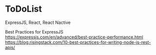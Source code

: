# ToDoList
ExpressJS, React, React Nactive


Best Practices for ExpressJS  
https://expressjs.com/en/advanced/best-practice-performance.html  
https://blog.risingstack.com/10-best-practices-for-writing-node-js-rest-apis/
